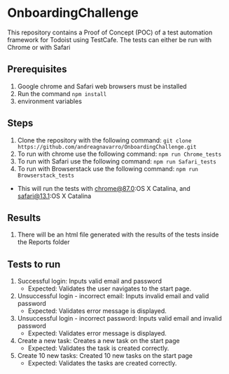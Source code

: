 # OnboardingChallenge

This repository contains a Proof of Concept (POC) of a test automation framework for Todoist using TestCafe.
The tests can either be run with Chrome or with Safari

## Prerequisites
1. Google chrome and Safari web browsers must be installed 
2. Run the command `npm install`
3. environment variables

## Steps
1. Clone the repository with the following command:
`git clone https://github.com/andreagnavarro/OnboardingChallenge.git`
2. To run with chrome use the following command:
`npm run Chrome_tests`
3. To run with Safari use the following command:
`npm run Safari_tests`
4. To run with Browserstack use the following command:
`npm run Browserstack_tests`
* This will run the tests with chrome@87.0:OS X Catalina, and safari@13.1:OS X Catalina

## Results
1. There will be an html file generated with the results of the tests inside the Reports folder

## Tests to run
1. Successful login: Inputs valid email and password 
   - Expected​: Validates the user navigates to the start page.
2. Unsuccessful login - incorrect email: Inputs invalid email and valid password 
   - Expected​: Validates error message is displayed.
3. Unsuccessful login - incorrect password: Inputs valid email and invalid password
   - Expected: ​Validates error message is displayed.
4. Create a new task: Creates a new task on the start page
   - Expected: ​Validates the task is created correctly.
5. Create 10 new tasks: Created 10 new tasks on the start page
   - Expected: Validates the tasks are created correctly.